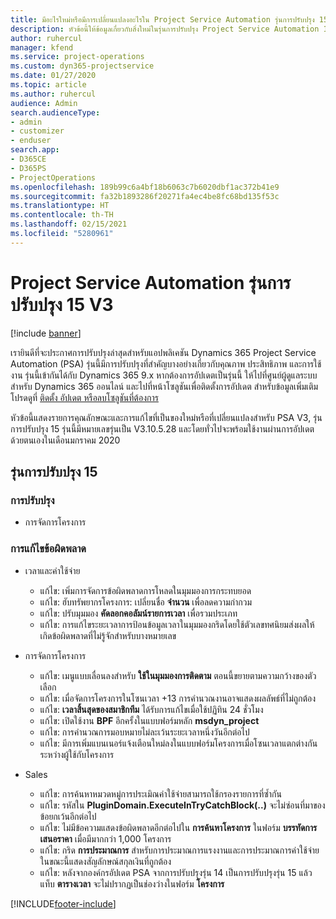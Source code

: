 ```yaml
---
title: มีอะไรใหม่หรือมีการเปลี่ยนแปลงอะไรใน Project Service Automation รุ่นการปรับปรุง 15 V3
description: หัวข้อนี้ให้ข้อมูลเกี่ยวกับสิ่งใหม่ในรุ่นการปรับปรุง Project Service Automation 15, V3
author: ruhercul
manager: kfend
ms.service: project-operations
ms.custom: dyn365-projectservice
ms.date: 01/27/2020
ms.topic: article
ms.author: ruhercul
audience: Admin
search.audienceType:
- admin
- customizer
- enduser
search.app:
- D365CE
- D365PS
- ProjectOperations
ms.openlocfilehash: 189b99c6a4bf18b6063c7b6020dbf1ac372b41e9
ms.sourcegitcommit: fa32b1893286f20271fa4ec4be8fc68bd135f53c
ms.translationtype: HT
ms.contentlocale: th-TH
ms.lasthandoff: 02/15/2021
ms.locfileid: "5280961"
---
```

# <a name="project-service-automation-update-release-15-v3"></a>Project Service Automation รุ่นการปรับปรุง 15 V3

[!include [banner](../includes/psa-now-project-operations.md)]

เรายินดีที่จะประกาศการปรับปรุงล่าสุดสำหรับแอปพลิเคชัน Dynamics 365 Project Service Automation (PSA) รุ่นนี้มีการปรับปรุงที่สำคัญบางอย่างเกี่ยวกับคุณภาพ ประสิทธิภาพ และการใช้งาน รุ่นนี้เข้ากันได้กับ Dynamics 365 9.x หากต้องการอัปเดตเป็นรุ่นนี้ ให้ไปที่ศูนย์ผู้ดูแลระบบสำหรับ Dynamics 365 ออนไลน์ และไปที่หน้าโซลูชันเพื่อติดตั้งการอัปเดต สำหรับข้อมูลเพิ่มเติม โปรดดูที่ [ติดตั้ง อัปเดต หรือลบโซลูชันที่ต้องการ](https://docs.microsoft.com/power-platform/admin/install-remove-preferred-solution)

หัวข้อนี้แสดงรายการคุณลักษณะและการแก้ไขที่เป็นของใหม่หรือที่เปลี่ยนแปลงสำหรับ PSA V3, รุ่นการปรับปรุง 15 รุ่นนี้มีหมายเลขรุ่นเป็น V3.10.5.28 และโดยทั่วไปจะพร้อมใช้งานผ่านการอัปเดตด้วยตนเองในเดือนมกราคม 2020

## <a name="update-release-15"></a>รุ่นการปรับปรุง 15 

### <a name="enhancements"></a>การปรับปรุง

- การจัดการโครงการ

### <a name="bug-fixes"></a>การแก้ไขข้อผิดพลาด

- เวลาและค่าใช้จ่าย

  - แก้ไข: เพิ่มการจัดการข้อผิดพลาดการโหลดในมุมมองการกระทบยอด
  - แก้ไข: ฮับทรัพยากรโครงการ: เปลี่ยนชื่อ **จำนวน** เพื่อลดความกำกวม
  - แก้ไข: ปรับมุมมอง **คัดลอกคอลัมน์รายการเวลา** เพื่อรวมประเภท
  - แก้ไข: การแก้ไขระยะเวลาการป้อนข้อมูลเวลาในมุมมองกริดโดยใช้ตัวเลขทศนิยมส่งผลให้เกิดข้อผิดพลาดที่ไม่รู้จักสำหรับบางหมายเลข

- การจัดการโครงการ

  - แก้ไข: เมนูแบบเลื่อนลงสำหรับ **ใช้ในมุมมองการติดตาม** ตอนนี้ขยายตามความกว้างของตัวเลือก
  - แก้ไข: เมื่อจัดการโครงการในโซนเวลา +13 การคำนวณงานอาจแสดงผลลัพธ์ที่ไม่ถูกต้อง
  - แก้ไข: **เวลาสิ้นสุดของสมาชิกทีม** ได้รับการแก้ไขเมื่อใช้ปฏิทิน 24 ชั่วโมง
  - แก้ไข: เปิดใช้งาน **BPF** อีกครั้งในแบบฟอร์มหลัก **msdyn_project**
  - แก้ไข: การคำนวณการมอบหมายไม่ละเว้นระยะเวลาหนึ่งวันอีกต่อไป
  - แก้ไข: มีการเพิ่มแบนเนอร์แจ้งเตือนใหม่ลงในแบบฟอร์มโครงการเมื่อโซนเวลาแตกต่างกันระหว่างผู้ใช้กับโครงการ

- Sales

  - แก้ไข: การค้นหาหมวดหมู่การประเมิณค่าใช้จ่ายสามารถใช้กรองรายการที่ซ้ำกัน
  - แก้ไข: รหัสใน **PluginDomain.ExecuteInTryCatchBlock(..)** จะไม่ซ่อนที่มาของข้อยกเว้นอีกต่อไป
  - แก้ไข: ไม่มีข้อความแสดงข้อผิดพลาดอีกต่อไปใน **การค้นหาโครงการ** ในฟอร์ม **บรรทัดการเสนอราคา** เมื่อมีมากกว่า 1,000 โครงการ
  - แก้ไข: กริด **การประมาณการ** สำหรับการประมาณการแรงงานและการประมาณการค่าใช้จ่ายในขณะนี้แสดงสัญลักษณ์สกุลเงินที่ถูกต้อง
  - แก้ไข: หลังจากองค์กรอัปเดต PSA จากการปรับปรุงรุ่น 14 เป็นการปรับปรุงรุ่น 15 แล้ว แท็บ **ตารางเวลา** จะไม่ปรากฏเป็นช่องว่างในฟอร์ม **โครงการ**


[!INCLUDE[footer-include](../includes/footer-banner.md)]